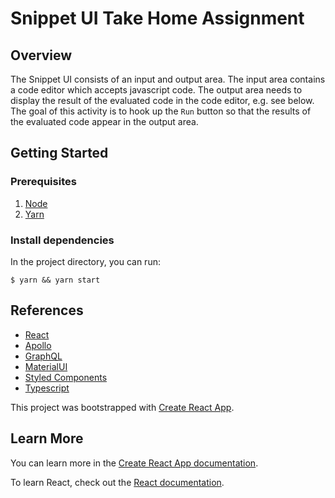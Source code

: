 # Snippet UI Take Home Assignment

## Overview

The Snippet UI consists of an input and output area. The input area contains a code editor which accepts javascript code. The output area needs to display the result of the evaluated code in the code editor, e.g. see below. The goal of this activity is to hook up the `Run` button so that the results of the evaluated code appear in the output area.

## Getting Started

### Prerequisites

1. [Node](https://nodejs.org/en/)
2. [Yarn](https://yarnpkg.com/getting-started/install)

### Install dependencies

In the project directory, you can run:

```
$ yarn && yarn start
```

## References

- [React](https://reactjs.org/)
- [Apollo](https://www.apollographql.com/docs/react/)
- [GraphQL](https://graphql.org/)
- [MaterialUI](https://material-ui.com/)
- [Styled Components](https://styled-components.com/docs/basics)
- [Typescript](https://www.typescriptlang.org/)

This project was bootstrapped with [Create React App](https://github.com/facebook/create-react-app).

## Learn More

You can learn more in the [Create React App documentation](https://facebook.github.io/create-react-app/docs/getting-started).

To learn React, check out the [React documentation](https://reactjs.org/).
